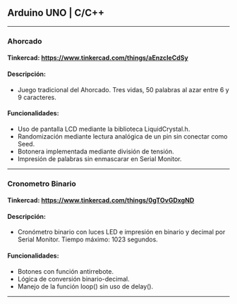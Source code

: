 ## Arduino UNO | C/C++

---

### Ahorcado
#### Tinkercad: https://www.tinkercad.com/things/aEnzcleCdSy

#### Descripción:
* Juego tradicional del Ahorcado. Tres vidas, 50 palabras al azar entre 6 y 9 caracteres.

#### Funcionalidades:
* Uso de pantalla LCD mediante la biblioteca LiquidCrystal.h.
* Randomización mediante lectura analógica de un pin sin conectar como Seed.
* Botonera implementada mediante división de tensión.
* Impresión de palabras sin enmascarar en Serial Monitor.

---

### Cronometro Binario
#### Tinkercad: https://www.tinkercad.com/things/0gTOvGDxgND

#### Descripción:
* Cronómetro binario con luces LED e impresión en binario y decimal por Serial Monitor. Tiempo máximo: 1023 segundos.

#### Funcionalidades:
* Botones con función antirrebote.
* Lógica de conversión binario-decimal.
* Manejo de la función loop() sin uso de delay().

---
